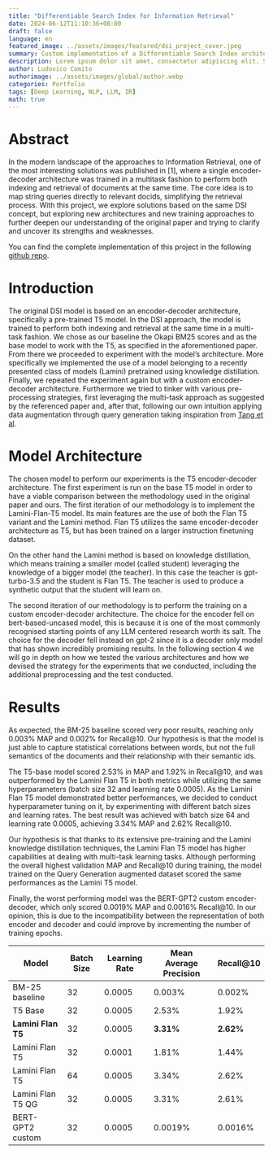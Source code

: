 ```yaml
---
title: "Differentiable Search Index for Information Retrieval"
date: 2024-06-12T11:10:36+08:00
draft: false
language: en
featured_image: ../assets/images/featured/dsi_project_cover.jpeg
summary: Custom implementation of a Differentiable Search Index architecture, experimenting with different solutions.
description: Lorem ipsum dolor sit amet, consectetur adipiscing elit. Sed cursus, odio nec venenatis lacinia, lacus lectus varius nisi, in tristique mi purus ut libero. Vestibulum vel convallis felis. Ut finibus lorem vestibulum lobortis rhoncus.
author: Ludovico Comito
authorimage: ../assets/images/global/author.webp
categories: Portfolio
tags: [Deep Learning, NLP, LLM, IR]
math: true
---
```


# **Abstract**
 
In the modern landscape of the approaches to Information Retrieval, one of the most interesting solutions was published in [1], where a single encoder-decoder architecture was trained in a multitask fashion to perform both indexing and retrieval of documents at the same time. The core idea is to map string queries directly to relevant docids, simplifying the retrieval process. With this project, we explore solutions based on the same DSI concept, but exploring new architectures and new training approaches to further deepen our understanding of the original paper and trying to clarify and uncover its strengths and weaknesses.

You can find the complete implementation of this project in the following [github repo](https://github.com/ludocomito/DSI-Project/tree/main).

# **Introduction**
The original DSI model is based on an encoder-decoder architecture, specifically a pre-trained T5 model. In the DSI approach, the model is trained to perform both indexing and retrieval at the same time in a multi-task fashion. We chose as our baseline the Okapi BM25 scores and as the base model to work with the T5, as specified in the aforementioned paper. From there we proceeded to experiment with the model’s architecture. More specifically we implemented the use of a model belonging to a recently presented class of models (Lamini) pretrained using knowledge distillation. Finally, we repeated the experiment again but with a custom encoder-decoder architecture. Furthermore we tried to tinker with various pre-processing strategies, first leveraging the multi-task approach as suggested by the referenced paper and, after that, following our own intuition applying data augmentation through query generation taking inspiration from [Tang et al](https://arxiv.org/abs/2305.15115).


# **Model Architecture**
The chosen model to perform our experiments is the T5 encoder-decoder architecture. The first experiment is run on the base T5 model in order to have a viable comparison between the methodology used in the original paper and ours. The first iteration of our methodology is to implement the Lamini-Flan-T5 model. Its main features are the use of both the Flan T5 variant and the Lamini method. Flan T5 utilizes the same encoder-decoder architecture as T5, but has been trained on a larger instruction finetuning dataset.

On the other hand the Lamini method is based on knowledge distillation, which means training a smaller model (called student) leveraging the knowledge of a bigger model (the teacher). In this case the teacher is gpt-turbo-3.5 and the student is Flan T5. The teacher is used to produce a synthetic output that the student will learn on.

The second iteration of our methodology is to perform the training on a custom encoder-decoder architecture. The choice for the encoder fell on bert-based-uncased model, this is because it is one of the most commonly recognised starting points of any LLM centered research worth its salt. The choice for the decoder fell instead on gpt-2 since it is a decoder only model that has shown incredibly promising results.
In the following section 4 we will go in depth on how we tested the various architectures and how we devised the strategy for the experiments that we conducted, including the additional preprocessing and the test conducted.

# **Results**
As expected, the BM-25 baseline scored very poor results, reaching only 0.003% MAP and 0.002% for Recall@10. Our hypothesis is that the model is just able to capture statistical correlations between words, but not the full semantics of the documents and their relationship with their semantic ids.

The T5-base model scored 2.53% in MAP and 1.92% in Recall@10, and was outperformed by the Lamini Flan T5 in both metrics while utilizing the same hyperparameters (batch size 32 and learning rate 0.0005). As the Lamini Flan T5 model demonstrated better performances, we decided to conduct hyperparameter tuning on it, by experimenting with different batch sizes and learning rates. The best result was achieved with batch size 64 and learning rate 0.0005, achieving 3.34% MAP and 2.62% Recall@10.

Our hypothesis is that thanks to its extensive pre-training and the Lamini knowledge distillation techniques, the Lamini Flan T5 model has higher capabilities at dealing with multi-task learning tasks. Although performing the overall highest validation MAP and Recall@10 during training, the model trained on the Query Generation augmented dataset scored the same performances as the Lamini T5 model.

Finally, the worst performing model was the BERT-GPT2 custom encoder-decoder, which only scored 0.0019% MAP and 0.0016% Recall@10. In our opinion, this is due to the incompatibility between the representation of both encoder and decoder and could improve by incrementing the number of training epochs.

| Model                | Batch Size | Learning Rate | Mean Average Precision | Recall@10 |
|----------------------|------------|---------------|------------------------|-----------|
| BM-25 baseline       | 32         | 0.0005        | 0.003%                 | 0.002%    |
| T5 Base              | 32         | 0.0005        | 2.53%                  | 1.92%     |
| **Lamini Flan T5**       | 32         | 0.0005        | **3.31%**                  | **2.62%**     |
| Lamini Flan T5       | 32         | 0.0001        | 1.81%                  | 1.44%     |
| Lamini Flan T5       | 64         | 0.0005        | 3.34%                  | 2.62%     |
| Lamini Flan T5 QG    | 32         | 0.0005        | 3.31%                  | 2.61%     |
| BERT-GPT2 custom     | 32         | 0.0005        | 0.0019%                | 0.0016%   |




